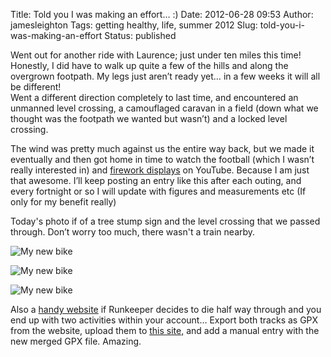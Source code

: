 Title: Told you I was making an effort… :)
Date: 2012-06-28 09:53
Author: jamesleighton
Tags: getting healthy, life, summer 2012
Slug: told-you-i-was-making-an-effort
Status: published

Went out for another ride with Laurence; just under ten miles this time! Honestly, I did have to walk up quite a few of the hills and along the overgrown footpath. My legs just aren’t ready yet… in a few weeks it will all be different!  
Went a different direction completely to last time, and encountered an unmanned level crossing, a camouflaged caravan in a field (down what we thought was the footpath we wanted but wasn’t) and a locked level crossing.

The wind was pretty much against us the entire way back, but we made it eventually and then got home in time to watch the football (which I wasn’t really interested in) and [firework displays](http://www.youtube.com/watch?v=4lDC1doQe2Q) on YouTube. Because I am just that awesome. I’ll keep posting an entry like this after each outing, and every fortnight or so I will update with figures and measurements etc (If only for my benefit really)

Today's photo if of a tree stump sign and the level crossing that we passed through. Don’t worry too much, there wasn't a train nearby.

![My new bike](/images/bike-trip01.jpg)

![My new bike](/images/bike-trip02.jpg)

![My new bike](/images/bike-trip03.jpg)

Also a [handy website](http://zip-zero.com/runkeeper/) if Runkeeper decides to die half way through and you end up with two activities within your account… Export both tracks as GPX from the website, upload them to [this site,](http://zip-zero.com/runkeeper/) and add a manual entry with the new merged GPX file. Amazing.
